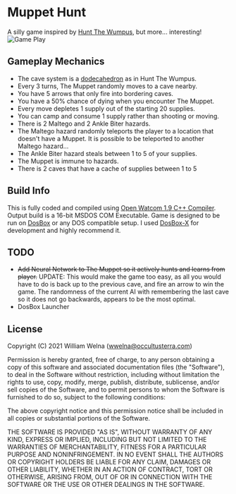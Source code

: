 # Muppet Hunt
A silly game inspired by [Hunt The Wumpus](https://en.wikipedia.org/wiki/Hunt_the_Wumpus), but more... interesting!
![Game Play](https://i.imgur.com/lVhsPxxl.png)

## Gameplay Mechanics
* The cave system is a [dodecahedron](https://en.wikipedia.org/wiki/File:Hunt_the_Wumpus_map.svg) as in Hunt The Wumpus.
* Every 3 turns, The Muppet randomly moves to a cave nearby.
* You have 5 arrows that only fire into bordering caves.
* You have a 50% chance of dying when you encounter The Muppet.
* Every move depletes 1 supply out of the starting 20 supplies.
* You can camp and consume 1 supply rather than shooting or moving.
* There is 2 Maltego and 2 Ankle Biter hazards.
* The Maltego hazard randomly teleports the player to a location that doesn't have a Muppet. It is possible to be teleported to another Maltego hazard...
* The Ankle Biter hazard steals between 1 to 5 of your supplies.
* The Muppet is immune to hazards. 
* There is 2 caves that have a cache of supplies between 1 to 5

## Build Info
This is fully coded and compiled using [Open Watcom 1.9 C++ Compiler](www.openwatcom.org/). Output build is a 16-bit MSDOS COM Executable. Game is designed to be run on [DosBox](https://dosbox.com) or any DOS compatible setup. I used [DosBox-X](https://dosbox-x.com) for development and highly recommend it.

## TODO
* ~~Add Neural Network to The Muppet so it actively hunts and learns from player.~~ UPDATE: This would make the game too easy, as all you would have to do is back up to the previous cave, and fire an arrow to win the game. The randomness of the current AI with remembering the last cave so it does not go backwards, appears to be the most optimal.
* DosBox Launcher

## License
 
Copyright (C) 2021 William Welna (wwelna@occultusterra.com)

Permission is hereby granted, free of charge, to any person obtaining a copy
of this software and associated documentation files (the "Software"), to deal
in the Software without restriction, including without limitation the rights
to use, copy, modify, merge, publish, distribute, sublicense, and/or sell
copies of the Software, and to permit persons to whom the Software is
furnished to do so, subject to the following conditions:

The above copyright notice and this permission notice shall be included in
all copies or substantial portions of the Software.

THE SOFTWARE IS PROVIDED "AS IS", WITHOUT WARRANTY OF ANY KIND, EXPRESS OR
IMPLIED, INCLUDING BUT NOT LIMITED TO THE WARRANTIES OF MERCHANTABILITY,
FITNESS FOR A PARTICULAR PURPOSE AND NONINFRINGEMENT. IN NO EVENT SHALL THE
AUTHORS OR COPYRIGHT HOLDERS BE LIABLE FOR ANY CLAIM, DAMAGES OR OTHER
LIABILITY, WHETHER IN AN ACTION OF CONTRACT, TORT OR OTHERWISE, ARISING FROM,
OUT OF OR IN CONNECTION WITH THE SOFTWARE OR THE USE OR OTHER DEALINGS IN
THE SOFTWARE.
